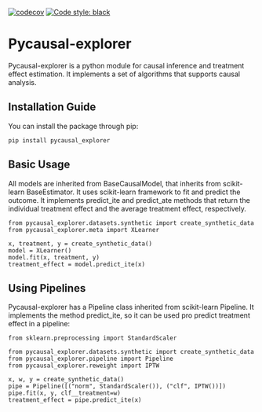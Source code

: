 [![codecov](https://codecov.io/gh/gotolino/causal-learn/branch/main/graph/badge.svg?token=5W6KVR73GJ)](https://codecov.io/gh/gotolino/causal-learn)
[![Code style: black](https://img.shields.io/badge/code%20style-black-000000.svg)](https://github.com/psf/black)

# Pycausal-explorer #

Pycausal-explorer is a python module for causal inference and treatment effect estimation. It implements a set of 
algorithms that supports causal analysis.

## Installation Guide ##

You can install the package through pip:

``pip install pycausal_explorer``

## Basic Usage ##
All models are inherited from BaseCausalModel, that inherits from scikit-learn BaseEstimator. 
It uses scikit-learn framework to fit and predict the outcome. It implements predict_ite and predict_ate
methods that return the individual treatment effect and the average treatment effect, respectively.
```
from pycausal_explorer.datasets.synthetic import create_synthetic_data
from pycausal_explorer.meta import XLearner

x, treatment, y = create_synthetic_data()
model = XLearner()
model.fit(x, treatment, y)
treatment_effect = model.predict_ite(x)
```

## Using Pipelines ##

Pycausal-explorer has a Pipeline class inherited from scikit-learn Pipeline. 
It implements the method predict_ite, so it can be used pro predict treatment effect in a pipeline:
```
from sklearn.preprocessing import StandardScaler

from pycausal_explorer.datasets.synthetic import create_synthetic_data
from pycausal_explorer.pipeline import Pipeline
from pycausal_explorer.reweight import IPTW

x, w, y = create_synthetic_data()
pipe = Pipeline([("norm", StandardScaler()), ("clf", IPTW())])
pipe.fit(x, y, clf__treatment=w)
treatment_effect = pipe.predict_ite(x)
```